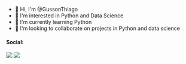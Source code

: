 - 👋 Hi, I'm @GussonThiago
- 👀 I'm interested in Python and Data Science
- 🌱 I'm currently learning Python
- 💞️ I'm looking to collaborate on projects in Python and data science

<!---
GussonThiago/GussonThiago is a ✨ special ✨ repository because its `README.md` (this file) appears on your GitHub profile.
You can click the Preview link to take a look at your changes.
--->
#### Social:
<div> 
  <a href="https://www.linkedin.com/in/thiago-gusson-nogueira-39151174/" target="_blank"><img src="https://img.shields.io/badge/-LinkedIn-%230077B5?style=for-the-badge&logo=linkedin&logoColor=white" target="_blank"></a>  
  <a href = "mailto:thiago_gusson.10@hotmail.com"><img src="https://img.shields.io/badge/-Email-%230077B5?style=for-the-badge&logo=Outlook&logoColor=white" target="_blank"></a>
  
</div>
